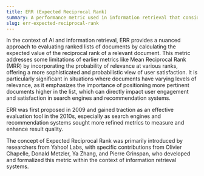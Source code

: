 ```yaml
---
title: ERR (Expected Reciprocal Rank)
summary: A performance metric used in information retrieval that considers the rank position of relevant documents, providing a probability-based measure of ranking quality.
slug: err-expected-reciprocal-rank
---
```


In the context of AI and information retrieval, ERR provides a nuanced approach to evaluating ranked lists of documents by calculating the expected value of the reciprocal rank of a relevant document. This metric addresses some limitations of earlier metrics like Mean Reciprocal Rank (MRR) by incorporating the probability of relevance at various ranks, offering a more sophisticated and probabilistic view of user satisfaction. It is particularly significant in situations where documents have varying levels of relevance, as it emphasizes the importance of positioning more pertinent documents higher in the list, which can directly impact user engagement and satisfaction in search engines and recommendation systems.

ERR was first proposed in 2009 and gained traction as an effective evaluation tool in the 2010s, especially as search engines and recommendation systems sought more refined metrics to measure and enhance result quality.

The concept of Expected Reciprocal Rank was primarily introduced by researchers from Yahoo! Labs, with specific contributions from Olivier Chapelle, Donald Metzler, Ya Zhang, and Pierre Grinspan, who developed and formalized this metric within the context of information retrieval systems.